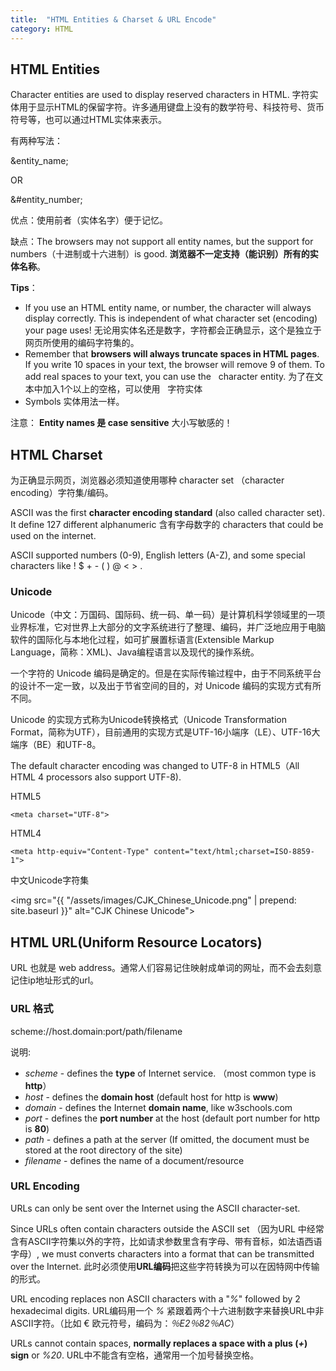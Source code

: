 ```yaml
---
title:  "HTML Entities & Charset & URL Encode"
category: HTML
---
```

## HTML Entities

Character entities are used to display reserved characters in HTML. 字符实体用于显示HTML的保留字符。许多通用键盘上没有的数学符号、科技符号、货币符号等，也可以通过HTML实体来表示。

有两种写法：

&entity_name;

OR

&#entity_number;

优点：使用前者（实体名字）便于记忆。

缺点：The browsers may not support all entity names, but the support for numbers（十进制或十六进制）is good. **浏览器不一定支持（能识别）所有的实体名称**。

<!--more-->

**Tips**：

+ If you use an HTML entity name, or number, the character will always display correctly. This is independent of what character set (encoding) your page uses!
无论用实体名还是数字，字符都会正确显示，这个是独立于网页所使用的编码字符集的。
+ Remember that **browsers will always truncate spaces in HTML pages**. If you write 10 spaces in your text, the browser will remove 9 of them. To add real spaces to your text, you can use the _&nbsp;_ character entity. 为了在文本中加入1个以上的空格，可以使用 _&nbsp;_ 字符实体
+ Symbols 实体用法一样。

注意： **Entity names 是 case sensitive** 大小写敏感的！

## HTML Charset

为正确显示网页，浏览器必须知道使用哪种 character set （character encoding）字符集/编码。

ASCII was the first **character encoding standard** (also called character set). It define 127 different alphanumeric 含有字母数字的 characters that could be used on the internet.

ASCII supported numbers (0-9), English letters (A-Z), and some special characters like ! $ + - ( ) @ < > .

### Unicode

Unicode（中文：万国码、国际码、统一码、单一码）是计算机科学领域里的一项业界标准，它对世界上大部分的文字系统进行了整理、编码，并广泛地应用于电脑软件的国际化与本地化过程，如可扩展置标语言(Extensible Markup Language，简称：XML)、Java编程语言以及现代的操作系统。

一个字符的 Unicode 编码是确定的。但是在实际传输过程中，由于不同系统平台的设计不一定一致，以及出于节省空间的目的，对 Unicode 编码的实现方式有所不同。

Unicode 的实现方式称为Unicode转换格式（Unicode Transformation Format，简称为UTF），目前通用的实现方式是UTF-16小端序（LE）、UTF-16大端序（BE）和UTF-8。

The default character encoding was changed to UTF-8 in HTML5（All HTML 4 processors also support UTF-8).

HTML5

    <meta charset="UTF-8">

HTML4

    <meta http-equiv="Content-Type" content="text/html;charset=ISO-8859-1">

中文Unicode字符集

<img src="{{ "/assets/images/CJK_Chinese_Unicode.png" | prepend: site.baseurl }}" alt="CJK Chinese Unicode">

## HTML URL(Uniform Resource Locators)

URL 也就是 web address。通常人们容易记住映射成单词的网址，而不会去刻意记住ip地址形式的url。

### URL 格式

scheme://host.domain:port/path/filename

说明:

+ _scheme_ - defines the **type** of Internet service. （most common type is **http**）
+ _host_ - defines the **domain host** (default host for http is **www**)
+ _domain_ - defines the Internet **domain name**, like w3schools.com
+ _port_ - defines the **port number** at the host (default port number for http is **80**)
+ _path_ - defines a path at the server (If omitted, the document must be stored at the root directory of the site)
+ _filename_ - defines the name of a document/resource

### URL Encoding

URLs can only be sent over the Internet using the ASCII character-set.

Since URLs often contain characters outside the ASCII set （因为URL 中经常含有ASCII字符集以外的字符，比如请求参数里含有字母、带有音标，如法语西语字母）, we must converts characters into a format that can be transmitted over the Internet. 此时必须使用**URL编码**把这些字符转换为可以在因特网中传输的形式。

URL encoding replaces non ASCII characters with a "_%_" followed by 2 hexadecimal digits. URL编码用一个 _%_ 紧跟着两个十六进制数字来替换URL中非ASCII字符。（比如 &euro; 欧元符号，编码为：_％E2％82％AC_）

URLs cannot contain spaces, **normally replaces a space with a plus (_+_) sign** or _%20_. URL中不能含有空格，通常用一个加号替换空格。
